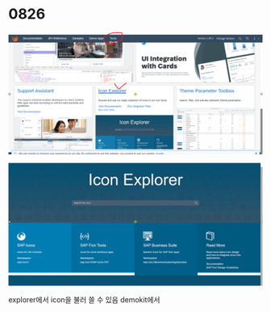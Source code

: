 # 0826

![](../../../.gitbook/assets/image%20%28363%29.png)

![](../../../.gitbook/assets/image%20%28364%29.png)

explorer에서 icon을 불러 쓸 수 있음 demokit에서 

